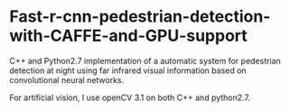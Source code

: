# Fast-r-cnn-pedestrian-detection-with-CAFFE-and-GPU-support
C++ and Python2.7 implementation of a automatic system for pedestrian detection at night using far infrared visual information based on convolutional neural networks.

For artificial vision, I use openCV 3.1 on both C++ and python2.7.
